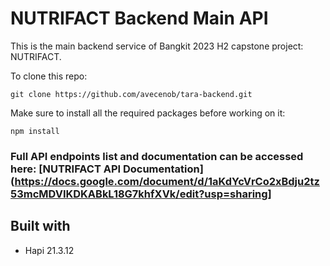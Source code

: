 # NUTRIFACT Backend Main API
This is the main backend service of Bangkit 2023 H2 capstone project: NUTRIFACT. 

To clone this repo:
```
git clone https://github.com/avecenob/tara-backend.git
```
Make sure to install all the required packages before working on it:  
```
npm install
```  


### Full API endpoints list and documentation can be accessed here: [NUTRIFACT API Documentation](https://docs.google.com/document/d/1aKdYcVrCo2xBdju2tz53mcMDVIKDKABkL18G7khfXVk/edit?usp=sharing]

## Built with
- Hapi 21.3.12
